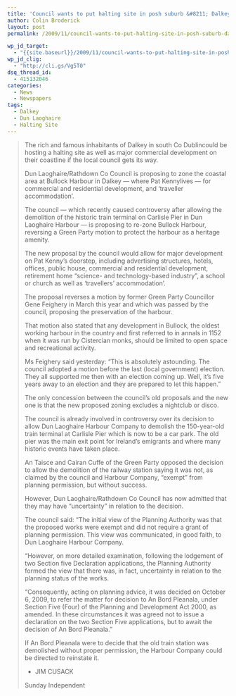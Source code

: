 ```yaml
---
title: 'Council wants to put halting site in posh suburb &#8211; Dalkey'
author: Colin Broderick
layout: post
permalink: /2009/11/council-wants-to-put-halting-site-in-posh-suburb-dalkey/

wp_jd_target:
  - "{{site.baseurl}}/2009/11/council-wants-to-put-halting-site-in-posh-suburb-dalkey/"
wp_jd_clig:
  - "http://cli.gs/Vg5T0"
dsq_thread_id:
  - 415132046
categories:
  - News
  - Newspapers
tags:
  - Dalkey
  - Dun Laoghaire
  - Halting Site
---
```

> The rich and famous inhabitants of Dalkey in south Co Dublincould be hosting a halting site as well as major commercial development on their coastline if the local council gets its way.
> 
> Dun Laoghaire/Rathdown Co Council is proposing to zone the coastal area at Bullock Harbour in Dalkey &#8212; where Pat Kennylives &#8212; for commercial and residential development, and &#8216;traveller accommodation&#8217;.
> 
> The council &#8212; which recently caused controversy after allowing the demolition of the historic train terminal on Carlisle Pier in Dun Laoghaire Harbour &#8212; is proposing to re-zone Bullock Harbour, reversing a Green Party motion to protect the harbour as a heritage amenity.
> 
> The new proposal by the council would allow for major development on Pat Kenny&#8217;s doorstep, including advertising structures, hotels, offices, public house, commercial and residential development, retirement home &#8220;science- and technology-based industry&#8221;, a school or church as well as &#8216;travellers&#8217; accommodation&#8217;.
> 
> The proposal reverses a motion by former Green Party Councillor Gene Feighery in March this year and which was passed by the council, proposing the preservation of the harbour.
> 
> That motion also stated that any development in Bullock, the oldest working harbour in the country and first referred to in annals in 1152 when it was run by Cistercian monks, should be limited to open space and recreational activity.
> 
> Ms Feighery said yesterday: &#8220;This is absolutely astounding. The council adopted a motion before the last (local government) election. They all supported me then with an election coming up. Well, it&#8217;s five years away to an election and they are prepared to let this happen.&#8221;
> 
> The only concession between the council&#8217;s old proposals and the new one is that the new proposed zoning excludes a nightclub or disco.
> 
> The council is already involved in controversy over its decision to allow Dun Laoghaire Harbour Company to demolish the 150-year-old train terminal at Carlisle Pier which is now to be a car park. The old pier was the main exit point for Ireland&#8217;s emigrants and where many historic events have taken place.
> 
> An Taisce and Cairan Cuffe of the Green Party opposed the decision to allow the demolition of the railway station saying it was not, as claimed by the council and Harbour Company, &#8220;exempt&#8221; from planning permission, but without success.
> 
> However, Dun Laoghaire/Rathdown Co Council has now admitted that they may have &#8220;uncertainty&#8221; in relation to the decision.
> 
> The council said: &#8220;The initial view of the Planning Authority was that the proposed works were exempt and did not require a grant of planning permission. This view was communicated, in good faith, to Dun Laoghaire Harbour Company.
> 
> &#8220;However, on more detailed examination, following the lodgement of two Section five Declaration applications, the Planning Authority formed the view that there was, in fact, uncertainty in relation to the planning status of the works.
> 
> &#8220;Consequently, acting on planning advice, it was decided on October 6, 2009, to refer the matter for decision to An Bord Pleanala, under Section Five (Four) of the Planning and Development Act 2000, as amended. In these circumstances it was agreed not to issue a declaration on the two Section Five applications, but to await the decision of An Bord Pleanala.&#8221;
> 
> If An Bord Pleanala were to decide that the old train station was demolished without proper permission, the Harbour Company could be directed to reinstate it.
> 
> - JIM CUSACK
> 
> Sunday Independent

